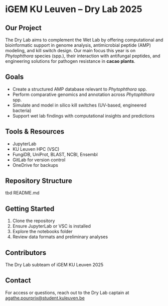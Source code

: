 # iGEM KU Leuven – Dry Lab 2025

## Our Project 
The Dry Lab aims to complement the Wet Lab by offering computational and bioinformatic support in genome analysis, antimicrobial peptide (AMP) modeling, and kill switch design. Our main focus this year is on *Phytophthora* species (spp.), their interaction with antifungal peptides, and engineering solutions for pathogen resistance in **cacao plants**.

## Goals
- Create a structured AMP database relevant to *Phytophthora* spp.
- Perform comparative genomics and annotation across *Phytophthora* spp.
- Simulate and model in silico kill switches (UV-based, engineered bacteria)
- Support wet lab findings with computational insights and predictions

## Tools & Resources
- JupyterLab
- KU Leuven HPC (VSC)
- FungiDB, UniProt, BLAST, NCBI, Ensembl
- GitLab for version control
- OneDrive for backups

## Repository Structure
tbd
README.md

## Getting Started
1. Clone the repository
2. Ensure JupyterLab or VSC is installed
3. Explore the notebooks folder
4. Review data formats and preliminary analyses 

## Contributors
The Dry Lab subteam of iGEM KU Leuven 2025

## Contact
For access or questions, reach out to the Dry Lab captain at agathe.pourprix@student.kuleuven.be




